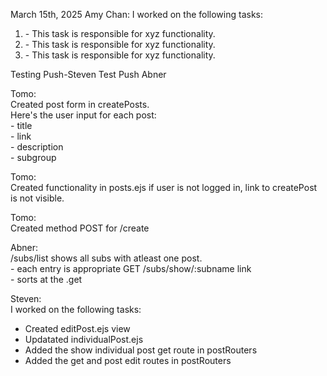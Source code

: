 March 15th, 2025
Amy Chan:
I worked on the following tasks:

1. <Insert Some Task Here> - This task is responsible for xyz functionality.
2. <Insert Some Task Here> - This task is responsible for xyz functionality.
3. <Insert Some Task Here> - This task is responsible for xyz functionality.

Testing Push-Steven
Test Push Abner

Tomo:<br />
Created post form in createPosts.<br />
Here's the user input for each post:<br />
    - title<br />
    - link<br />
    - description<br />
    - subgroup<br />

Tomo:<br />
Created functionality in posts.ejs if user is not logged in, link to createPost is not visible.<br />

Tomo: <br />
Created method POST for /create

Abner: <br />
/subs/list shows all subs with atleast one post. <br />
    - each entry is appropriate GET /subs/show/:subname link <br />
    - sorts at the .get <br />

Steven: <br />
I worked on the following tasks:
- Created editPost.ejs view <br />
- Updatated individualPost.ejs <br />
- Added the show individual post get route in postRouters  <br />
- Added the get and post edit routes in postRouters <br />


